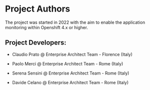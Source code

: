 Project Authors
===============

The project was started in 2022 with the aim to enable the application monitoring within Openshift 4.x or higher.


## Project Developers:

* Claudio Prato @ Enterprise Architect Team - Florence (Italy)

* Paolo Merci @ Enterprise Architect Team - Rome (Italy)

* Serena Sensini @ Enterprise Architect Team - Rome (Italy)

* Davide Celano @ Enterprise Architect Team - Rome (Italy)
